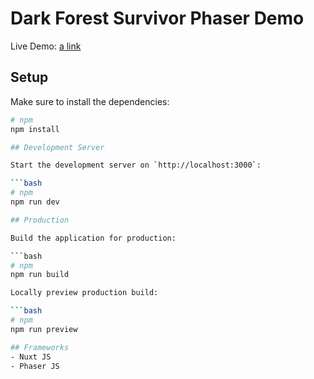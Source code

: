 # Dark Forest Survivor Phaser Demo

Live Demo: [a link](https://dfs-phaser-demo.netlify.app/)

## Setup

Make sure to install the dependencies:

```bash
# npm
npm install

## Development Server

Start the development server on `http://localhost:3000`:

```bash
# npm
npm run dev

## Production

Build the application for production:

```bash
# npm
npm run build

Locally preview production build:

```bash
# npm
npm run preview

## Frameworks
- Nuxt JS
- Phaser JS
